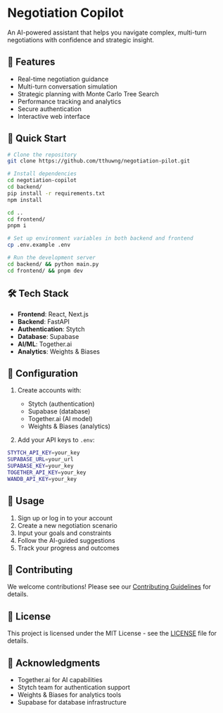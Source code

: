 # Negotiation Copilot

An AI-powered assistant that helps you navigate complex, multi-turn negotiations with confidence and strategic insight.

## 🌟 Features

- Real-time negotiation guidance
- Multi-turn conversation simulation
- Strategic planning with Monte Carlo Tree Search
- Performance tracking and analytics
- Secure authentication
- Interactive web interface

## 🚀 Quick Start

```bash
# Clone the repository
git clone https://github.com/tthuwng/negotiation-pilot.git

# Install dependencies
cd negotiation-copilot
cd backend/
pip install -r requirements.txt
npm install

cd ..
cd frontend/
pnpm i

# Set up environment variables in both backend and frontend
cp .env.example .env

# Run the development server
cd backend/ && python main.py
cd frontend/ && pnpm dev


```

## 🛠️ Tech Stack

- **Frontend**: React, Next.js
- **Backend**: FastAPI
- **Authentication**: Stytch
- **Database**: Supabase
- **AI/ML**: Together.ai
- **Analytics**: Weights & Biases

## 🔧 Configuration

1. Create accounts with:

   - Stytch (authentication)
   - Supabase (database)
   - Together.ai (AI model)
   - Weights & Biases (analytics)

2. Add your API keys to `.env`:

```bash
STYTCH_API_KEY=your_key
SUPABASE_URL=your_url
SUPABASE_KEY=your_key
TOGETHER_API_KEY=your_key
WANDB_API_KEY=your_key
```

## 📖 Usage

1. Sign up or log in to your account
2. Create a new negotiation scenario
3. Input your goals and constraints
4. Follow the AI-guided suggestions
5. Track your progress and outcomes

## 🤝 Contributing

We welcome contributions! Please see our [Contributing Guidelines](CONTRIBUTING.md) for details.

## 📝 License

This project is licensed under the MIT License - see the [LICENSE](LICENSE) file for details.

## 🙏 Acknowledgments

- Together.ai for AI capabilities
- Stytch team for authentication support
- Weights & Biases for analytics tools
- Supabase for database infrastructure
